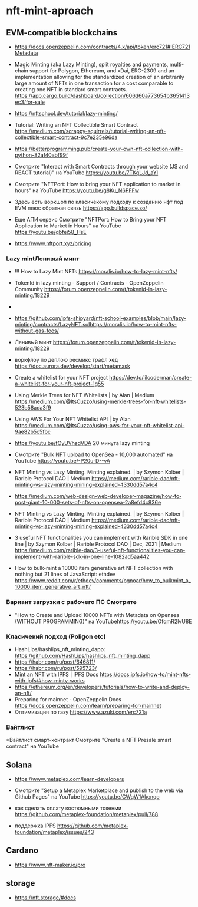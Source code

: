 # nft-mint-aproach
## EVM-compatible blockchains
* https://docs.openzeppelin.com/contracts/4.x/api/token/erc721#IERC721Metadata
* Magic Minting (aka Lazy Minting), split royalties and payments, multi-chain support for Polygon, Ethereum, and xDai, ERC-2309 and an implementation allowing for the standardized creation of an arbitrarily large amount of NFTs in one transaction for a cost comparable to creating one NFT in standard smart contracts.
https://app.cargo.build/dashboard/collection/606d60a773654b3651413ec3/for-sale




* https://nftschool.dev/tutorial/lazy-minting/

* Tutorial: Writing an NFT Collectible Smart Contract https://medium.com/scrappy-squirrels/tutorial-writing-an-nft-collectible-smart-contract-9c7e235e96da
* https://betterprogramming.pub/create-your-own-nft-collection-with-python-82af40abf99f

* Смотрите "Interact with Smart Contracts through your website (JS and REACT tutorial)" на YouTube
https://youtu.be/7TKqLJd_aYI

* Смотрите "NFTPort: How to bring your NFT application to market in hours" на YouTube
https://youtu.be/g8Ku_N6PFFw

* Здесь есть воркшоп по класичекому подходу к созданию нфт под  EVM  плюс обратная связь https://app.buildspace.so/

* Еще АПИ сервис Смотрите "NFTPort: How to Bring your NFT Application to Market in Hours" на YouTube https://youtu.be/gbfei58_HsE
* https://www.nftport.xyz/pricing


### Lazy mintЛенивый минт
* !!! How to Lazy Mint NFTs https://moralis.io/how-to-lazy-mint-nfts/
* TokenId in lazy minting - Support / Contracts - OpenZeppelin Community https://forum.openzeppelin.com/t/tokenid-in-lazy-minting/18229 
* 

* https://github.com/ipfs-shipyard/nft-school-examples/blob/main/lazy-minting/contracts/LazyNFT.solhttps://moralis.io/how-to-mint-nfts-without-gas-fees/
* Ленивый минт https://forum.openzeppelin.com/t/tokenid-in-lazy-minting/18229
* воркфлоу по деплою ресмикс трафл хед https://doc.aurora.dev/develop/start/metamask
* Create a whitelist for your NFT project https://dev.to/lilcoderman/create-a-whitelist-for-your-nft-project-1g55
* Using Merkle Trees for NFT Whitelists | by Alan | Medium  https://medium.com/@ItsCuzzo/using-merkle-trees-for-nft-whitelists-523b58ada3f9
* Using AWS For Your NFT Whitelist API | by Alan https://medium.com/@ItsCuzzo/using-aws-for-your-nft-whitelist-api-9ae82b5c5fbc
* https://youtu.be/fOyUVhsdVDA  20 минута lazy minting
* Смотрите "Bulk NFT upload to OpenSea - 10,000 automated" на YouTube https://youtu.be/-P20u-D--vA
* NFT Minting vs Lazy Minting. Minting explained. | by Szymon Kolber | Rarible Protocol DAO | Medium https://medium.com/rarible-dao/nft-minting-vs-lazy-minting-mining-explained-4330dd57a4c4
* https://medium.com/web-design-web-developer-magazine/how-to-post-giant-10-000-sets-of-nfts-on-opensea-2a8efd4c836e
* NFT Minting vs Lazy Minting. Minting explained. | by Szymon Kolber | Rarible Protocol DAO | Medium
 https://medium.com/rarible-dao/nft-minting-vs-lazy-minting-mining-explained-4330dd57a4c4
 * 3 useful NFT functionalities you can implement with Rarible SDK in one line | by Szymon Kolber | Rarible Protocol DAO | Dec, 2021 | Medium https://medium.com/rarible-dao/3-useful-nft-functionalities-you-can-implement-with-rarible-sdk-in-one-line-1082ad5aa442
 * How to bulk-mint a 10000 item generative art NFT collection with nothing but 21 lines of JavaScript: ethdev https://www.reddit.com/r/ethdev/comments/pgnoar/how_to_bulkmint_a_10000_item_generative_art_nft/

### Вариант загрузки с рабочего ПС Смотрите 
* "How to Create and Upload 10000 NFTs with Metadata on Opensea (WITHOUT PROGRAMMING)" на YouTubehttps://youtu.be/OfqmR2lvU8E


### Класичекий подход (Poligon etc)
* HashLips/hashlips_nft_minting_dapp:  https://github.com/HashLips/hashlips_nft_minting_dapp
* https://habr.com/ru/post/646811/
* https://habr.com/ru/post/595723/
* Mint an NFT with IPFS | IPFS Docs https://docs.ipfs.io/how-to/mint-nfts-with-ipfs/#how-minty-works
* https://ethereum.org/en/developers/tutorials/how-to-write-and-deploy-an-nft/
* Preparing for mainnet - OpenZeppelin Docs https://docs.openzeppelin.com/learn/preparing-for-mainnet
* Оптимизация по газу https://www.azuki.com/erc721a


### Вайтлист 

*Вайтлист смарт-контракт Смотрите "Create a NFT Presale smart contract" на YouTube

## Solana 

* https://www.metaplex.com/learn-developers

* Смотрите "Setup a Metaplex Marketplace and publish to the web via Github Pages" на YouTube
https://youtu.be/CWqW1Akcnqo
* как сделать оплату костюмными токенми https://github.com/metaplex-foundation/metaplex/pull/788
* поддержка IPFS https://github.com/metaplex-foundation/metaplex/issues/243

## Cardano
* https://www.nft-maker.io/pro

## storage
* https://nft.storage/#docs

